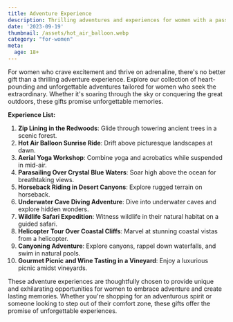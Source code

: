 ```yaml
---
title: Adventure Experience
description: Thrilling adventures and experiences for women with a passion for adrenaline.
date: '2023-09-19'
thumbnail: /assets/hot_air_balloon.webp
category: "for-women"
meta:
  age: 18+
---
```

For women who crave excitement and thrive on adrenaline, there's no better gift than a thrilling adventure experience. Explore our collection of heart-pounding and unforgettable adventures tailored for women who seek the extraordinary. Whether it's soaring through the sky or conquering the great outdoors, these gifts promise unforgettable memories.

**Experience List:**
1. **Zip Lining in the Redwoods**: Glide through towering ancient trees in a scenic forest.
2. **Hot Air Balloon Sunrise Ride**: Drift above picturesque landscapes at dawn.
3. **Aerial Yoga Workshop**: Combine yoga and acrobatics while suspended in mid-air.
4. **Parasailing Over Crystal Blue Waters**: Soar high above the ocean for breathtaking views.
5. **Horseback Riding in Desert Canyons**: Explore rugged terrain on horseback.
6. **Underwater Cave Diving Adventure**: Dive into underwater caves and explore hidden wonders.
7. **Wildlife Safari Expedition**: Witness wildlife in their natural habitat on a guided safari.
8. **Helicopter Tour Over Coastal Cliffs**: Marvel at stunning coastal vistas from a helicopter.
9. **Canyoning Adventure**: Explore canyons, rappel down waterfalls, and swim in natural pools.
10. **Gourmet Picnic and Wine Tasting in a Vineyard**: Enjoy a luxurious picnic amidst vineyards.

These adventure experiences are thoughtfully chosen to provide unique and exhilarating opportunities for women to embrace adventure and create lasting memories. Whether you're shopping for an adventurous spirit or someone looking to step out of their comfort zone, these gifts offer the promise of unforgettable experiences.
